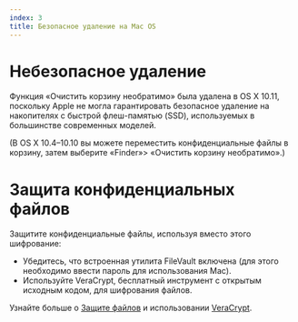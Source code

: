 ```yaml
---
index: 3
title: Безопасное удаление на Mac OS
---
```

# Небезопасное удаление

Функция «Очистить корзину необратимо» была удалена в OS X 10.11, поскольку Apple не могла гарантировать безопасное удаление на накопителях с быстрой флеш-памятью (SSD), используемых в большинстве современных моделей.

(В OS X 10.4–10.10 вы можете переместить конфиденциальные файлы в корзину, затем выберите «Finder»> «Очистить корзину необратимо».)

# Защита конфиденциальных файлов

Защитите конфиденциальные файлы, используя вместо этого шифрование:

* Убедитесь, что встроенная утилита FileVault включена (для этого необходимо ввести пароль для использования Mac).
* Используйте VeraCrypt, бесплатный инструмент с открытым исходным кодом, для шифрования файлов.

Узнайте больше о [Защите файлов](umbrella://information/protecting-files) и использовании [VeraCrypt](umbrella://tools/files/s_veracrypt.md).